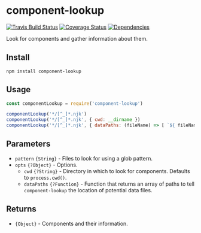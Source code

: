# component-lookup

[![Travis Build Status](https://travis-ci.org/electerious/component-lookup.svg?branch=master)](https://travis-ci.org/electerious/component-lookup) [![Coverage Status](https://coveralls.io/repos/github/electerious/component-lookup/badge.svg?branch=master)](https://coveralls.io/github/electerious/component-lookup?branch=master) [![Dependencies](https://david-dm.org/electerious/component-lookup.svg)](https://david-dm.org/electerious/component-lookup#info=dependencies)

Look for components and gather information about them.

## Install

```
npm install component-lookup
```

## Usage

```js
const componentLookup = require('component-lookup')

componentLookup('*/[^_]*.njk')
componentLookup('*/[^_]*.njk', { cwd: __dirname })
componentLookup('*/[^_]*.njk', { dataPaths: (fileName) => [ `${ fileName }.data.js` ] })
```

## Parameters

- `pattern` `{String}` - Files to look for using a glob pattern.
- `opts` `{?Object}` - Options.
	- `cwd` `{?String}` - Directory in which to look for components. Defaults to `process.cwd()`.
	- `dataPaths` `{?Function}` - Function that returns an array of paths to tell `component-lookup` the location of potential data files.

## Returns

- `{Object}` - Components and their information.